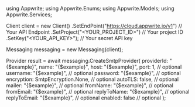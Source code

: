using Appwrite;
using Appwrite.Enums;
using Appwrite.Models;
using Appwrite.Services;

Client client = new Client()
    .SetEndPoint("https://cloud.appwrite.io/v1") // Your API Endpoint
    .SetProject("<YOUR_PROJECT_ID>") // Your project ID
    .SetKey("<YOUR_API_KEY>"); // Your secret API key

Messaging messaging = new Messaging(client);

Provider result = await messaging.CreateSmtpProvider(
    providerId: "{$example}",
    name: "{$example}",
    host: "{$example}",
    port: 1, // optional
    username: "{$example}", // optional
    password: "{$example}", // optional
    encryption: SmtpEncryption.None, // optional
    autoTLS: false, // optional
    mailer: "{$example}", // optional
    fromName: "{$example}", // optional
    fromEmail: "{$example}", // optional
    replyToName: "{$example}", // optional
    replyToEmail: "{$example}", // optional
    enabled: false // optional
);